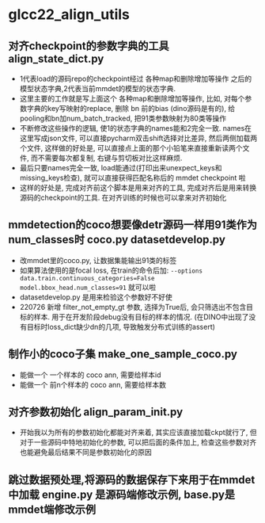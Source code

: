 # glcc22_align_utils

## 对齐checkpoint的参数字典的工具 align_state_dict.py  
- 1代表load的源码repo的checkpoint经过 各种map和删除增加等操作 之后的模型状态字典,2代表当前mmdet的模型的状态字典.
- 这里主要的工作就是写上面这个 各种map和删除增加等操作, 比如, 对每个参数字典的key写映射的replace, 删除 bn 前的bias (dino源码是有的), 给pooling和bn加num_batch_tracked, 把91类参数映射为80类等操作
- 不断修改这些操作的逻辑, 使1的状态字典的names能和2完全一致. names在这里写成json文件, 可以直接pycharm双击shift选择对比差异, 然后两侧加载两个文件, 这样做的好处是, 可以直接点上面的那个小铅笔来直接重新读两个文件, 而不需要每次都复制, 右键与剪切板对比这样麻烦.
- 最后只要names完全一致, load能通过(打印出来unexpect_keys和missing_keys检查), 就可以直接获得匹配名称后的 mmdet checkpoint 啦
- 这样的好处是, 完成对齐前这个脚本是用来对齐的工具, 完成对齐后是用来转换源码的checkpoint的工具. 在对齐训练的时候也可以拿来对齐初始化

## mmdetection的coco想要像detr源码一样用91类作为num_classes时 coco.py datasetdevelop.py
- 改mmdet里的coco.py, 让数据集能输出91类的标签
- 如果算法使用的是focal loss, 在train的命令后加: `--options data.train.continuous_categories=False model.bbox_head.num_classes=91` 就可以啦
- datasetdevelop.py 是用来检验这个参数好不好使
- 220726 新增 filter_not_empty_gt 参数, 选择为True后, 会只筛选出不包含目标的样本. 用于在开发阶段debug没有目标的样本的情况. (在DINO中出现了没有目标时loss_dict缺少dn的几项, 导致触发分布式训练的assert)

## 制作小的coco子集 make_one_sample_coco.py 
- 能做一个 一个样本的 coco ann, 需要给样本id
- 能做一个 前n个样本的 coco ann, 需要给样本数

## 对齐参数初始化 align_param_init.py
- 开始我以为所有的参数初始化都能对齐来着, 其实应该直接加载ckpt就行了, 但对于一些源码中特地初始化的参数, 可以把后面的条件加上, 检查这些参数对齐也能避免最后结果不同是参数初始化的原因

## 跳过数据预处理,将源码的数据保存下来用于在mmdet中加载  engine.py 是源码端修改示例, base.py是mmdet端修改示例
